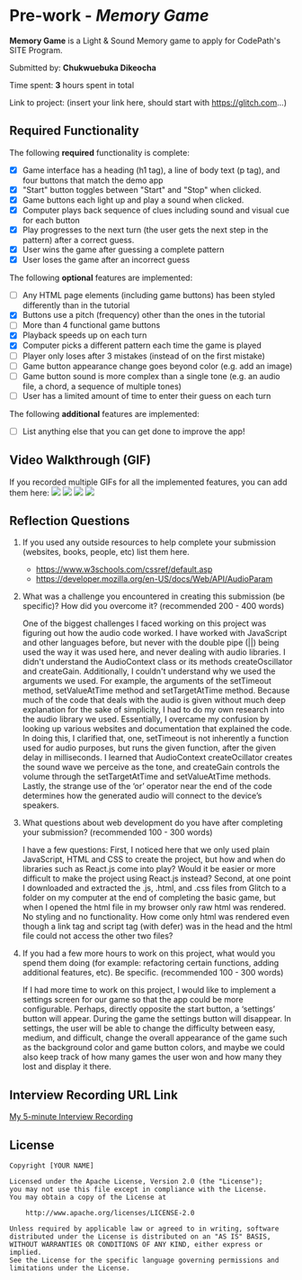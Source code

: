 # Pre-work - _Memory Game_

**Memory Game** is a Light & Sound Memory game to apply for CodePath's SITE Program.

Submitted by: **Chukwuebuka Dikeocha**

Time spent: **3** hours spent in total

Link to project: (insert your link here, should start with https://glitch.com...)

## Required Functionality

The following **required** functionality is complete:

- [x] Game interface has a heading (h1 tag), a line of body text (p tag), and four buttons that match the demo app
- [x] "Start" button toggles between "Start" and "Stop" when clicked.
- [x] Game buttons each light up and play a sound when clicked.
- [x] Computer plays back sequence of clues including sound and visual cue for each button
- [x] Play progresses to the next turn (the user gets the next step in the pattern) after a correct guess.
- [x] User wins the game after guessing a complete pattern
- [x] User loses the game after an incorrect guess

The following **optional** features are implemented:

- [ ] Any HTML page elements (including game buttons) has been styled differently than in the tutorial
- [x] Buttons use a pitch (frequency) other than the ones in the tutorial
- [ ] More than 4 functional game buttons
- [x] Playback speeds up on each turn
- [x] Computer picks a different pattern each time the game is played
- [ ] Player only loses after 3 mistakes (instead of on the first mistake)
- [ ] Game button appearance change goes beyond color (e.g. add an image)
- [ ] Game button sound is more complex than a single tone (e.g. an audio file, a chord, a sequence of multiple tones)
- [ ] User has a limited amount of time to enter their guess on each turn

The following **additional** features are implemented:

- [ ] List anything else that you can get done to improve the app!

## Video Walkthrough (GIF)

If you recorded multiple GIFs for all the implemented features, you can add them here:
![](gif1-link-here)
![](gif2-link-here)
![](gif3-link-here)
![](gif4-link-here)

## Reflection Questions

1. If you used any outside resources to help complete your submission (websites, books, people, etc) list them here.
   - https://www.w3schools.com/cssref/default.asp
   - https://developer.mozilla.org/en-US/docs/Web/API/AudioParam

2. What was a challenge you encountered in creating this submission (be specific)? How did you overcome it? (recommended 200 - 400 words)
   
   One of the biggest challenges I faced working on this project was figuring out how the audio code worked. I have worked with JavaScript and other languages before, but never with the double pipe (||) being used the way it was used here, and never dealing with audio libraries. I didn't understand the AudioContext class or its methods createOscillator and createGain. Additionally, I couldn't understand why we used the arguments we used. For example, the arguments of the setTimeout method, setValueAtTime method and setTargetAtTime method. Because much of the code that deals with the audio is given without much deep explanation for the sake of simplicity, I had to do my own research into the audio library we used. Essentially, I overcame my confusion by looking up various websites and documentation that explained the code. In doing this, I clarified that, one, setTimeout is not inherently a function used for audio purposes, but runs the given function, after the given delay in milliseconds. I learned that AudioContext createOcillator creates the sound wave we perceive as the tone, and createGain controls the volume through the setTargetAtTime and setValueAtTime methods. Lastly, the strange use of the ‘or’ operator near the end of the code determines how the generated audio will connect to the device’s speakers.

3. What questions about web development do you have after completing your submission? (recommended 100 - 300 words)
   
   I have a few questions:
First, I noticed here that we only used plain JavaScript, HTML and CSS to create the project, but how and when do libraries such as React.js come into play? Would it be easier or more difficult to make the project using React.js instead?
Second, at one point I downloaded and extracted the .js, .html, and .css files from Glitch to a folder on my computer at the end of completing the basic game, but when I opened the html file in my browser only raw html was rendered. No styling and no functionality. How come only html was rendered even though a link tag and script tag (with defer) was in the head and the html file could not access the other two files?


4. If you had a few more hours to work on this project, what would you spend them doing (for example: refactoring certain functions, adding additional features, etc). Be specific. (recommended 100 - 300 words)
   
   If I had more time to work on this project, I would like to implement a settings screen for our game so that the app could be more configurable. Perhaps, directly opposite the start button, a ‘settings’ button will appear. During the game the settings button will disappear. In settings, the user will be able to change the difficulty between easy, medium, and difficult, change the overall appearance of the game such as the background color and game button colors, and maybe we could also keep track of how many games the user won and how many they lost and display it there.

## Interview Recording URL Link

[My 5-minute Interview Recording](your-link-here)

## License

    Copyright [YOUR NAME]

    Licensed under the Apache License, Version 2.0 (the "License");
    you may not use this file except in compliance with the License.
    You may obtain a copy of the License at

        http://www.apache.org/licenses/LICENSE-2.0

    Unless required by applicable law or agreed to in writing, software
    distributed under the License is distributed on an "AS IS" BASIS,
    WITHOUT WARRANTIES OR CONDITIONS OF ANY KIND, either express or implied.
    See the License for the specific language governing permissions and
    limitations under the License.
